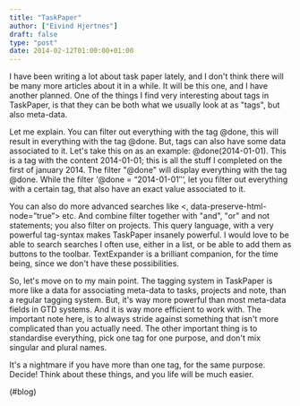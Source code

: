 ```yaml
---
title: "TaskPaper"
author: ["Eivind Hjertnes"]
draft: false
type: "post"
date: 2014-02-12T01:00:00+01:00
---
```


I have been writing a lot about task paper lately, and I don't think
there will be many more articles about it in a while. It will be this
one, and I have another planned. One of the things I find very
interesting about tags in TaskPaper, is that they can be both what we
usually look at as "tags", but also meta-data.

Let me explain. You can filter out everything with the tag @done, this
will result in everything with the tag @done. But, tags can also have
some data associated to it. Let's take this on as an example:
@done(2014-01-01). This is a tag with the content 2014-01-01; this is
all the stuff I completed on the first of january 2014. The filter
"@done" will display everything with the tag @done. While the filter
‘@done = “2014-01-01″‘, let you filter out everything with a certain
tag, that also have an exact value associated to it.

You can also do more advanced searches like <,
data-preserve-html-node=”true”> etc. And combine filter together with
"and", "or" and not statements; you also filter on projects. This query
language, with a very powerful tag-syntax makes TaskPaper insanely
powerful. I would love to be able to search searches I often use, either
in a list, or be able to add them as buttons to the toolbar.
TextExpander is a brilliant companion, for the time being, since we
don't have these possibilities.

So, let's move on to my main point. The tagging system in TaskPaper is
more like a data for associating meta-data to tasks, projects and note,
than a regular tagging system. But, it's way more powerful than most
meta-data fields in GTD systems. And it is way more efficient to work
with. The important note here, is to always stride against something
that isn't more complicated than you actually need. The other important
thing is to standardise everything, pick one tag for one purpose, and
don't mix singular and plural names.

It's a nightmare if you have more than one tag, for the same purpose.
Decide! Think about these things, and you life will be much easier.

(#blog)
